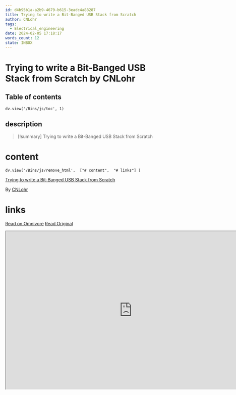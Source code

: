 ```yaml
---
id: d4b95b1a-a2b9-4679-b615-3eadc4a88287
title: Trying to write a Bit-Banged USB Stack from Scratch
author: CNLohr
tags:
  - Electrical_engineering
date: 2024-02-05 17:18:17
words_count: 12
state: INBOX
---
```


# Trying to write a Bit-Banged USB Stack from Scratch by CNLohr
## Table of contents
```dataviewjs 
dv.view('/Bins/js/toc', 1) 
```


## description
>[!summary] 
> Trying to write a Bit-Banged USB Stack from Scratch


# content
```dataviewjs 
dv.view('/Bins/js/remove_html',  ["# content",  "# links"] ) 
```
[Trying to write a Bit-Banged USB Stack from Scratch](https://www.youtube.com/watch?v=x73uFmvcBwI)

By [CNLohr](https://www.youtube.com/@CNLohr)



# links
[Read on Omnivore](https://omnivore.app/me/trying-to-write-a-bit-banged-usb-stack-from-scratch-18d79d94157)
[Read Original](https://www.youtube.com/watch?v=x73uFmvcBwI)

<iframe src="https://www.youtube.com/watch?v=x73uFmvcBwI"  width="800" height="500"></iframe>
